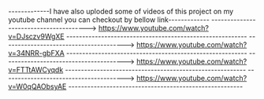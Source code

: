 
 -------------I have also uploded some of videos of this project on my youtube channel you can checkout by bellow link-------------
 ---------------------------------------> https://www.youtube.com/watch?v=DJsczv9WgXE ---------------------------------------------------------
 ---------------------------------------> https://www.youtube.com/watch?v=34NRR-gbFXA ---------------------------------------------------------
 ---------------------------------------> https://www.youtube.com/watch?v=FTTtAWCyqdk ---------------------------------------------------------
 ---------------------------------------> https://www.youtube.com/watch?v=W0qQAObsyAE -------------------------------------------------------
